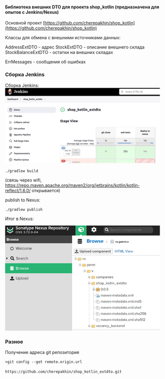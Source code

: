 #### Библиотека внешних DTO для проекта shop_kotlin (предназначена для опытов с Jenkins/Nexus)

Основной проект [https://github.com/cherepakhin/shop_kotlin](https://github.com/cherepakhin/shop_kotlin)

Классы для обмена с внешними источниками данных: 

AddressExtDTO - адрес
StockExtDTO - описание внешнего склада
StockBalanceExtDTO - остатки на внешних складах

ErrMessages - сообщения об ошибках

### Сборка Jenkins

Сборка Jenkins:
![Сборка Jenkins](https://github.com/cherepakhin/shop_kotlin_extdto/blob/main/doc/jenkins_build.png)

````shell
./gradlew build
````
(связь через wifi, https://repo.maven.apache.org/maven2/org/jetbrains/kotlin/kotlin-reflect/1.6.0/ открывается)

publish to Nexus:

````shell
./gradlew publish
````
Итог в Nexus:

![Итог в Nexus](https://github.com/cherepakhin/shop_kotlin_extdto/blob/main/doc/nexus.png)

### Разное

Получение адреса git репозитория

````shell
>git config --get remote.origin.url

https://github.com/cherepakhin/shop_kotlin_extdto.git

````

